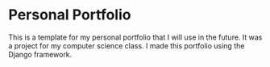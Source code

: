 # Personal Portfolio
This is a template for my personal portfolio that I will use in the future. It was a project for my computer science class. I made this portfolio using the Django framework.
